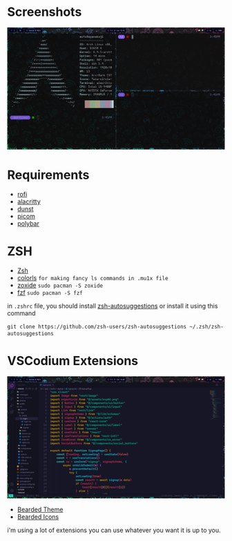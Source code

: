 # Screenshots

![Screenshot-1](./screenshots/terminals.png)

# Requirements

-   [rofi](https://github.com/davatorium/rofi)
-   [alacritty](https://github.com/alacritty/alacritty)
-   [dunst](https://github.com/dunst-project/dunst)
-   [picom](https://github.com/yshui/picom)
-   [polybar](https://github.com/polybar/polybar)

# ZSH

-   [Zsh](https://www.zsh.org/)
-   [colorls](https://github.com/athityakumar/colorls) `for making fancy ls commands in .mu1x file`
-   [zoxide](https://github.com/ajeetdsouza/zoxide) `sudo pacman -S zoxide`
-   [fzf](https://github.com/junegunn/fzf) `sudo pacman -S fzf`

in `.zshrc` file, you should install [zsh-autosuggestions](https://github.com/zsh-users/zsh-autosuggestions)
or install it using this command

```
git clone https://github.com/zsh-users/zsh-autosuggestions ~/.zsh/zsh-autosuggestions
```

# VSCodium Extensions

![Codium-Screenshot](./screenshots/code.png)

-   [Bearded Theme](https://marketplace.visualstudio.com/items?itemName=BeardedBear.beardedtheme)
-   [Bearded Icons](https://marketplace.visualstudio.com/items?itemName=BeardedBear.beardedicons)

i'm using a lot of extensions you can use whatever you want it is up to you.
